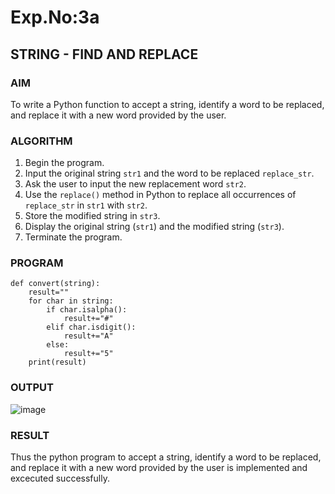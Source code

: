 # Exp.No:3a
## STRING - FIND AND REPLACE


### AIM  
To write a Python function to accept a string, identify a word to be replaced, and replace it with a new word provided by the user.


### ALGORITHM

1. Begin the program.  
2. Input the original string `str1` and the word to be replaced `replace_str`.  
3. Ask the user to input the new replacement word `str2`.  
4. Use the `replace()` method in Python to replace all occurrences of `replace_str` in `str1` with `str2`.  
5. Store the modified string in `str3`.  
6. Display the original string (`str1`) and the modified string (`str3`).  
7. Terminate the program.


### PROGRAM

```
def convert(string):
    result=""
    for char in string:
        if char.isalpha():
            result+="#"
        elif char.isdigit():
            result+="A"
        else:
            result+="5"
    print(result)
```

### OUTPUT
![image](https://github.com/user-attachments/assets/78ff306d-3b37-4f03-a187-9a153476348f)


### RESULT
Thus the python program to accept a string, identify a word to be replaced, and replace it with a new word provided by the user is implemented and excecuted successfully.
